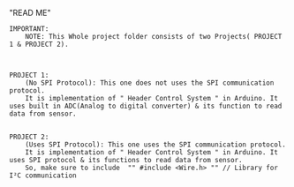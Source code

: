 
"READ ME"

	IMPORTANT:  
		NOTE: This Whole project folder consists of two Projects( PROJECT 1 & PROJECT 2).



	PROJECT 1:
		(No SPI Protocol): This one does not uses the SPI communication protocol. 
		It is implementation of " Header Control System " in Arduino. It uses built in ADC(Analog to digital converter) & its function to read data from sensor.


	PROJECT 2:
		(Uses SPI Protocol): This one uses the SPI communication protocol. 
		It is implementation of " Header Control System " in Arduino. It uses SPI protocol & its functions to read data from sensor.
  		So, make sure to include  "" #include <Wire.h> "" // Library for I²C communication
